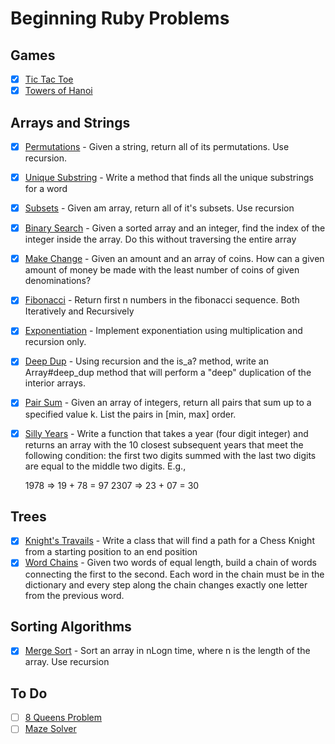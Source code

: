 # Beginning Ruby Problems

## Games

- [x] [Tic Tac Toe](lib/TicTacToe.rb)
- [x] [Towers of Hanoi](lib/towerHanoi.rb)

## Arrays and Strings

- [x] [Permutations](lib/permutations.rb) - Given a string, return all of its permutations. Use recursion.
- [x] [Unique Substring](lib/uniq_subs.rb) - Write a method that finds all the unique substrings for a word
- [x] [Subsets](lib/subsets.rb) - Given am array, return all of it's subsets. Use recursion
- [x] [Binary Search](lib/binary_search.rb) - Given a sorted array and an integer, find the index of the integer inside the array. Do this without traversing the entire array
- [x] [Make Change](lib/make_change.rb) - Given an amount and an array of coins. How can a given amount of money be made with the least number of coins of given denominations?
- [x] [Fibonacci](lib/fibonacci.rb) - Return first n numbers in the fibonacci sequence. Both Iteratively and Recursively
- [x] [Exponentiation](lib/exponentiation.rb) - Implement exponentiation using multiplication and recursion only.
- [x] [Deep Dup](lib/deep_dup.rb) - Using recursion and the is_a? method, write an Array#deep_dup method that will perform a "deep" duplication of the interior arrays.
- [x] [Pair Sum](lib/pair_sum.rb) - Given an array of integers, return all pairs that sum up to a specified value k. List the pairs in [min, max] order.
- [x] [Silly Years](lib/silly_years.rb) - Write a function that takes a year (four digit integer) and returns an
array with the 10 closest subsequent years that meet the following
condition: the first two digits summed with the last two digits are
equal to the middle two digits. E.g.,

    1978 => 19 + 78 = 97
    2307 => 23 + 07 = 30


## Trees

- [x] [Knight's Travails](lib/knight_path_finder.rb) - Write a class that will find a path for a Chess Knight from a starting position to an end position
- [x] [Word Chains](lib/word_chainer.rb) - Given two words of equal length, build a chain of words connecting the first to the second. Each word in the chain must be in the dictionary and every step along the chain changes exactly one letter from the previous word.

## Sorting Algorithms

- [x] [Merge Sort](lib/merge_sort.rb) - Sort an array in nLogn time, where n is the length of the array. Use recursion

## To Do

- [ ] [8 Queens Problem]()
- [ ] [Maze Solver]()
